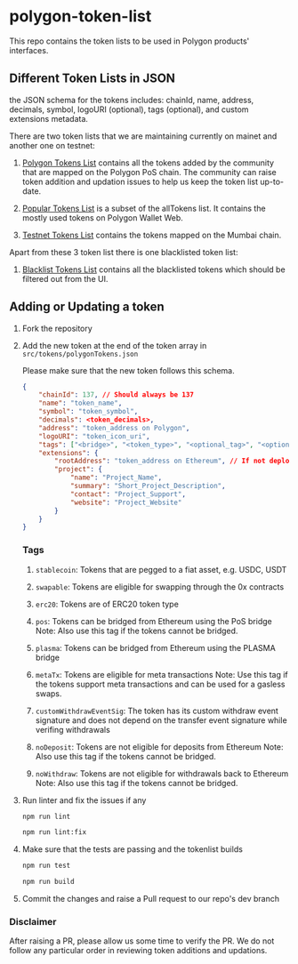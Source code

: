 # polygon-token-list 

This repo contains the token lists to be used in Polygon products' interfaces.

## Different Token Lists in JSON

the JSON schema for the tokens includes: chainId, name, address, decimals, symbol, logoURI (optional), tags (optional), and custom extensions metadata.

There are two token lists that we are maintaining currently on mainet and another one on testnet:

1. [Polygon Tokens List](https://api-polygon-tokens.polygon.technology/tokenlists/polygonTokens.tokenlist.json) contains all the tokens added by the community that are mapped on the Polygon PoS chain. The community can raise token addition and updation issues to help us keep the token list up-to-date.

2. [Popular Tokens List](https://api-polygon-tokens.polygon.technology/tokenlists/popularTokens.tokenlist.json) is a subset of the allTokens list. It contains the mostly used tokens on Polygon Wallet Web.

3. [Testnet Tokens List](https://api-polygon-tokens.polygon.technology/tokenlists/testnet.tokenlist.json) contains the tokens mapped on the Mumbai chain.

Apart from these 3 token list there is one blacklisted token list:

1. [Blacklist Tokens List](https://api-polygon-tokens.polygon.technology/tokenlists/blacklist.tokenlist.json) contains all the blacklisted tokens which should be filtered out from the UI.

## Adding or Updating a token

1. Fork the repository

2. Add the new token at the end of the token array in `src/tokens/polygonTokens.json`

    Please make sure that the new token follows this schema.

    ```json
    {
        "chainId": 137, // Should always be 137
        "name": "token_name",
        "symbol": "token_symbol",
        "decimals": <token_decimals>,
        "address": "token_address on Polygon",
        "logoURI": "token_icon_uri",
        "tags": ["<bridge>", "<token_type>", "<optional_tag>", "<optional_tag>", ...], // For all acceptable tags, check below
        "extensions": {
            "rootAddress": "token_address on Ethereum", // If not deployed on ethereum, use "0x0000000000000000000000000000000000000000" and add noDeposit and noWithdraw tags
            "project": {
                "name": "Project_Name",
                "summary": "Short_Project_Description",
                "contact": "Project_Support",
                "website": "Project_Website"
            }
        }
    }
    ```

    ### Tags

    1. `stablecoin`: Tokens that are pegged to a fiat asset, e.g. USDC, USDT

    2. `swapable`: Tokens are eligible for swapping through the 0x contracts

    3. `erc20`: Tokens are of ERC20 token type

    4. `pos`: Tokens can be bridged from Ethereum using the PoS bridge
       Note: Also use this tag if the tokens cannot be bridged.

    5. `plasma`: Tokens can be bridged from Ethereum using the PLASMA bridge

    6. `metaTx`: Tokens are eligible for meta transactions
       Note: Use this tag if the tokens support meta transactions and can be used for a gasless swaps.

    7. `customWithdrawEventSig`: The token has its custom withdraw event signature and does not depend on the transfer event signature while verifing withdrawals

    8. `noDeposit`: Tokens are not eligible for deposits from Ethereum
       Note: Also use this tag if the tokens cannot be bridged.

    9. `noWithdraw`: Tokens are not eligible for withdrawals back to Ethereum
       Note: Also use this tag if the tokens cannot be bridged.

3. Run linter and fix the issues if any

    ```bash
    npm run lint
    ```

    ```bash
    npm run lint:fix
    ```

4. Make sure that the tests are passing and the tokenlist builds

    ```bash
    npm run test
    ```

    ```bash
    npm run build
    ```

5. Commit the changes and raise a Pull request to our repo's dev branch

### Disclaimer

After raising a PR, please allow us some time to verify the PR.
We do not follow any particular order in reviewing token additions and updations.
